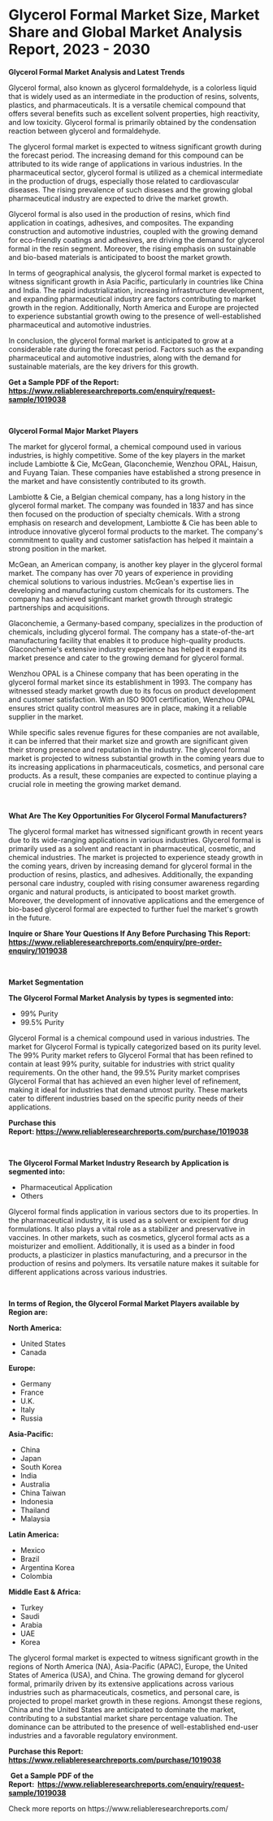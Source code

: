 <p><h1>Glycerol Formal Market Size, Market Share and Global Market Analysis Report, 2023 - 2030</h1></p><p><strong>Glycerol Formal Market Analysis and Latest Trends</strong></p>
<p><p>Glycerol formal, also known as glycerol formaldehyde, is a colorless liquid that is widely used as an intermediate in the production of resins, solvents, plastics, and pharmaceuticals. It is a versatile chemical compound that offers several benefits such as excellent solvent properties, high reactivity, and low toxicity. Glycerol formal is primarily obtained by the condensation reaction between glycerol and formaldehyde.</p><p>The glycerol formal market is expected to witness significant growth during the forecast period. The increasing demand for this compound can be attributed to its wide range of applications in various industries. In the pharmaceutical sector, glycerol formal is utilized as a chemical intermediate in the production of drugs, especially those related to cardiovascular diseases. The rising prevalence of such diseases and the growing global pharmaceutical industry are expected to drive the market growth.</p><p>Glycerol formal is also used in the production of resins, which find application in coatings, adhesives, and composites. The expanding construction and automotive industries, coupled with the growing demand for eco-friendly coatings and adhesives, are driving the demand for glycerol formal in the resin segment. Moreover, the rising emphasis on sustainable and bio-based materials is anticipated to boost the market growth.</p><p>In terms of geographical analysis, the glycerol formal market is expected to witness significant growth in Asia Pacific, particularly in countries like China and India. The rapid industrialization, increasing infrastructure development, and expanding pharmaceutical industry are factors contributing to market growth in the region. Additionally, North America and Europe are projected to experience substantial growth owing to the presence of well-established pharmaceutical and automotive industries.</p><p>In conclusion, the glycerol formal market is anticipated to grow at a considerable rate during the forecast period. Factors such as the expanding pharmaceutical and automotive industries, along with the demand for sustainable materials, are the key drivers for this growth.</p></p>
<p><strong>Get a Sample PDF of the Report:&nbsp; <a href="https://www.reliableresearchreports.com/enquiry/request-sample/1019038">https://www.reliableresearchreports.com/enquiry/request-sample/1019038</a></strong></p>
<p>&nbsp;</p>
<p><strong>Glycerol Formal Major Market Players</strong></p>
<p><p>The market for glycerol formal, a chemical compound used in various industries, is highly competitive. Some of the key players in the market include Lambiotte & Cie, McGean, Glaconchemie, Wenzhou OPAL, Haisun, and Fuyang Taian. These companies have established a strong presence in the market and have consistently contributed to its growth.</p><p>Lambiotte & Cie, a Belgian chemical company, has a long history in the glycerol formal market. The company was founded in 1837 and has since then focused on the production of specialty chemicals. With a strong emphasis on research and development, Lambiotte & Cie has been able to introduce innovative glycerol formal products to the market. The company's commitment to quality and customer satisfaction has helped it maintain a strong position in the market.</p><p>McGean, an American company, is another key player in the glycerol formal market. The company has over 70 years of experience in providing chemical solutions to various industries. McGean's expertise lies in developing and manufacturing custom chemicals for its customers. The company has achieved significant market growth through strategic partnerships and acquisitions.</p><p>Glaconchemie, a Germany-based company, specializes in the production of chemicals, including glycerol formal. The company has a state-of-the-art manufacturing facility that enables it to produce high-quality products. Glaconchemie's extensive industry experience has helped it expand its market presence and cater to the growing demand for glycerol formal.</p><p>Wenzhou OPAL is a Chinese company that has been operating in the glycerol formal market since its establishment in 1993. The company has witnessed steady market growth due to its focus on product development and customer satisfaction. With an ISO 9001 certification, Wenzhou OPAL ensures strict quality control measures are in place, making it a reliable supplier in the market.</p><p>While specific sales revenue figures for these companies are not available, it can be inferred that their market size and growth are significant given their strong presence and reputation in the industry. The glycerol formal market is projected to witness substantial growth in the coming years due to its increasing applications in pharmaceuticals, cosmetics, and personal care products. As a result, these companies are expected to continue playing a crucial role in meeting the growing market demand.</p></p>
<p>&nbsp;</p>
<p><strong>What Are The Key Opportunities For Glycerol Formal Manufacturers?</strong></p>
<p><p>The glycerol formal market has witnessed significant growth in recent years due to its wide-ranging applications in various industries. Glycerol formal is primarily used as a solvent and reactant in pharmaceutical, cosmetic, and chemical industries. The market is projected to experience steady growth in the coming years, driven by increasing demand for glycerol formal in the production of resins, plastics, and adhesives. Additionally, the expanding personal care industry, coupled with rising consumer awareness regarding organic and natural products, is anticipated to boost market growth. Moreover, the development of innovative applications and the emergence of bio-based glycerol formal are expected to further fuel the market's growth in the future.</p></p>
<p><strong>Inquire or Share Your Questions If Any Before Purchasing This Report: <a href="https://www.reliableresearchreports.com/enquiry/pre-order-enquiry/1019038">https://www.reliableresearchreports.com/enquiry/pre-order-enquiry/1019038</a></strong></p>
<p>&nbsp;</p>
<p><strong>Market Segmentation</strong></p>
<p><strong>The Glycerol Formal Market Analysis by types is segmented into:</strong></p>
<p><ul><li>99% Purity</li><li>99.5% Purity</li></ul></p>
<p><p>Glycerol Formal is a chemical compound used in various industries. The market for Glycerol Formal is typically categorized based on its purity level. The 99% Purity market refers to Glycerol Formal that has been refined to contain at least 99% purity, suitable for industries with strict quality requirements. On the other hand, the 99.5% Purity market comprises Glycerol Formal that has achieved an even higher level of refinement, making it ideal for industries that demand utmost purity. These markets cater to different industries based on the specific purity needs of their applications.</p></p>
<p><strong>Purchase this Report:&nbsp;<a href="https://www.reliableresearchreports.com/purchase/1019038">https://www.reliableresearchreports.com/purchase/1019038</a></strong></p>
<p>&nbsp;</p>
<p><strong>The Glycerol Formal Market Industry Research by Application is segmented into:</strong></p>
<p><ul><li>Pharmaceutical Application</li><li>Others</li></ul></p>
<p><p>Glycerol formal finds application in various sectors due to its properties. In the pharmaceutical industry, it is used as a solvent or excipient for drug formulations. It also plays a vital role as a stabilizer and preservative in vaccines. In other markets, such as cosmetics, glycerol formal acts as a moisturizer and emollient. Additionally, it is used as a binder in food products, a plasticizer in plastics manufacturing, and a precursor in the production of resins and polymers. Its versatile nature makes it suitable for different applications across various industries.</p></p>
<p>&nbsp;</p>
<p><strong>In terms of Region, the Glycerol Formal Market Players available by Region are:</strong></p>
<p>
    <p> <strong> North America: </strong>
        <ul>
            <li>United States</li>
            <li>Canada</li>
        </ul>
        </p> 
    <p> <strong> Europe: </strong>
        <ul>
            <li>Germany</li>
            <li>France</li>
            <li>U.K.</li>
            <li>Italy</li>
            <li>Russia</li>
        </ul>
        </p> 
    <p> <strong> Asia-Pacific: </strong>
        <ul>
            <li>China</li>
            <li>Japan</li>
            <li>South Korea</li>
            <li>India</li>
            <li>Australia</li>
            <li>China Taiwan</li>
            <li>Indonesia</li>
            <li>Thailand</li>
            <li>Malaysia</li>
        </ul>
        </p> 
    <p> <strong> Latin America: </strong>
        <ul>
            <li>Mexico</li>
            <li>Brazil</li>
            <li>Argentina Korea</li>
            <li>Colombia</li>
        </ul>
        </p> 
    <p> <strong> Middle East & Africa: </strong>
        <ul>
            <li>Turkey</li>
            <li>Saudi</li>
            <li>Arabia</li>
            <li>UAE</li>
            <li>Korea</li>
        </ul>
    </p>
    </p>
<p><p>The glycerol formal market is expected to witness significant growth in the regions of North America (NA), Asia-Pacific (APAC), Europe, the United States of America (USA), and China. The growing demand for glycerol formal, primarily driven by its extensive applications across various industries such as pharmaceuticals, cosmetics, and personal care, is projected to propel market growth in these regions. Amongst these regions, China and the United States are anticipated to dominate the market, contributing to a substantial market share percentage valuation. The dominance can be attributed to the presence of well-established end-user industries and a favorable regulatory environment.</p></p>
<p><strong>Purchase this Report: <a href="https://www.reliableresearchreports.com/purchase/1019038">https://www.reliableresearchreports.com/purchase/1019038</a></strong></p>
<p>&nbsp;<strong>Get a Sample PDF of the Report:&nbsp;&nbsp;<a href="https://www.reliableresearchreports.com/enquiry/request-sample/1019038">https://www.reliableresearchreports.com/enquiry/request-sample/1019038</a></strong></p>
<p><strong></strong></p>
<p>Check more reports on https://www.reliableresearchreports.com/</p>